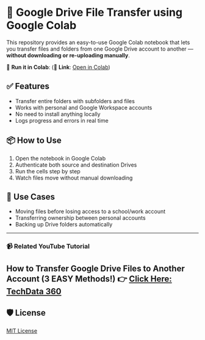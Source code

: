 # 🚀 Google Drive File Transfer using Google Colab

This repository provides an easy-to-use Google Colab notebook that lets you transfer files and folders from one Google Drive account to another — **without downloading or re-uploading manually**.

🔗 **Run it in Colab**: (🔗 **Link**: [Open in Colab](https://colab.research.google.com/drive/1cmo8bNSxCL_I5mboSvy6ylVaI4lUiqwt?usp=sharing))

## ✅ Features
- Transfer entire folders with subfolders and files
- Works with personal and Google Workspace accounts
- No need to install anything locally
- Logs progress and errors in real time

## 📦 How to Use
1. Open the notebook in Google Colab
2. Authenticate both source and destination Drives
3. Run the cells step by step
4. Watch files move without manual downloading

## 🧠 Use Cases
- Moving files before losing access to a school/work account
- Transferring ownership between personal accounts
- Backing up Drive folders automatically

---

### 📹 Related YouTube Tutorial
How to Transfer Google Drive Files to Another Account (3 EASY Methods!) 👉 [Click Here: TechData 360](https://youtu.be/u-dV87jdD9s)
---

## 🛡 License
[MIT License](LICENSE)
